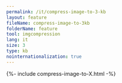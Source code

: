 ```yaml
---
permalink: /it/compress-image-to-3-kb
layout: feature
fileName: compress-image-to-3kb
folderName: feature
tool: imgcompression
lang: it
size: 3
type: kb
nointernationalization: true
---
```

{%- include compress-image-to-X.html -%}
      